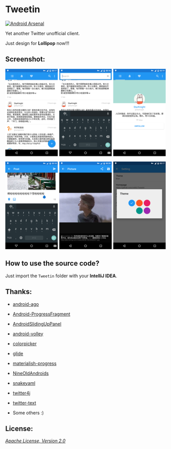 Tweetin
=======

[![Android Arsenal](https://img.shields.io/badge/Android%20Arsenal-Tweetin-brightgreen.svg?style=flat)](https://android-arsenal.com/details/3/1154)

Yet another Twitter unofficial client.

Just design for __Lollipop__ now!!!

## Screenshot:

![All1.png](/Art/All1.png "All1.png")

![All2.png](/Art/All2.png "All2.png")

## How to use the source code?

Just import the `Tweetin` folder with your __IntelliJ IDEA__.

## Thanks:

 - [android-ago](https://github.com/curioustechizen/android-ago "android-ago")

 - [Android-ProgressFragment](https://github.com/johnkil/Android-ProgressFragment "Android-ProgressFragment")

 - [AndroidSlidingUpPanel](https://github.com/umano/AndroidSlidingUpPanel "AndroidSlidingUpPanel")

 - [android-volley](https://github.com/mcxiaoke/android-volley "android-volley")

 - [colorpicker](https://github.com/flavienlaurent/colorpicker "colorpicker")

 - [glide](https://github.com/bumptech/glide "glide")

 - [materialish-progress](https://github.com/pnikosis/materialish-progress "materialish-progress")

 - [NineOldAndroids](https://github.com/JakeWharton/NineOldAndroids "NineOldAndroids")

 - [snakeyaml](http://code.google.com/p/snakeyaml/ "snakeyaml")

 - [twitter4j](https://github.com/yusuke/twitter4j "twitter4j")

 - [twitter-text](https://github.com/twitter/twitter-text "twitter-text")

 - Some others :)

## License:
_[Apache License, Version 2.0](https://github.com/mthli/Tweetin/blob/master/LICENSE "Apache License, Version 2.0")_
